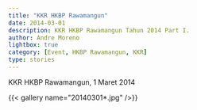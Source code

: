 ```yaml
---
title: "KKR HKBP Rawamangun"
date: 2014-03-01
description: KKR HKBP Rawamangun Tahun 2014 Part I.
author: Andre Moreno
lightbox: true
category: [Event, HKBP Rawamangun, KKR]
type: stories
---
```


KKR HKBP Rawamangun, 1 Maret 2014

{{< gallery name="20140301*.jpg" />}}